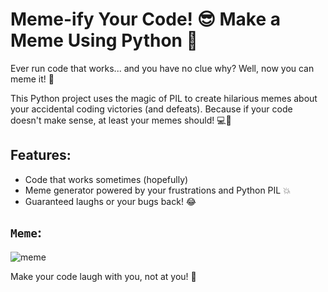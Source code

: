 # Meme-ify Your Code! 😎 Make a Meme Using Python 🐍
Ever run code that works... and you have no clue why? Well, now you can meme it! 🎨

This Python project uses the magic of PIL to create hilarious memes about your accidental coding victories (and defeats). Because if your code doesn't make sense, at least your memes should! 💻🎉

## Features:
- Code that works sometimes (hopefully)
- Meme generator powered by your frustrations and Python PIL 💥
- Guaranteed laughs or your bugs back! 😂

## ```Meme```:
![meme](https://github.com/user-attachments/assets/6e2fb9c3-9e7c-4b94-b89f-939c3cedae7c)

Make your code laugh with you, not at you! 🫵






